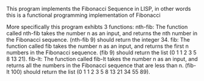This program implements the Fibonacci Sequence in LISP, in other words this is a functional programming implementation of Fibonacci

More specifically this program exhibts 3 functions:
    nth-fib: The function called nth-fib takes the number n as an input, and returns the nth number in the Fibonacci sequence. (nth-fib 9) should return the integer 34.
    fib: The function called fib takes the number n as an input, and returns the first n numbers in the Fibonacci sequence. (fib 9) should return the list (0 1 1 2 3 5 8 13 21).
    fib-lt: The function called fib-lt takes the number n as an input, and returns all the numbers in the Fibonacci sequence that are less than n. (fib-lt 100) should return the list (0 1 1 2 3 5 8 13 21 34 55 89).